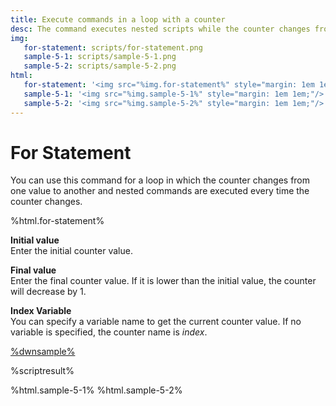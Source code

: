 ```yaml
---
title: Execute commands in a loop with a counter
desc: The command executes nested scripts while the counter changes from one value to another.
img:
   for-statement: scripts/for-statement.png
   sample-5-1: scripts/sample-5-1.png
   sample-5-2: scripts/sample-5-2.png
html:
   for-statement: '<img src="%img.for-statement%" style="margin: 1em 1em;"/>'
   sample-5-1: '<img src="%img.sample-5-1%" style="margin: 1em 1em;"/>'
   sample-5-2: '<img src="%img.sample-5-2%" style="margin: 1em 1em;"/>'
---
```

# For Statement

You can use this command for a loop in which the counter changes from one value to another and nested commands are executed every time the counter changes.

%html.for-statement%

**Initial value**  
Enter the initial counter value.

**Final value**  
Enter the final counter value. If it is lower than the initial value, the counter will decrease by 1.

**Index Variable**  
You can specify a variable name to get the current counter value. If no variable is specified, the counter name is *index*.

[%dwnsample%](/samples/sample-5.yaml)

%scriptresult%

%html.sample-5-1%
%html.sample-5-2%
